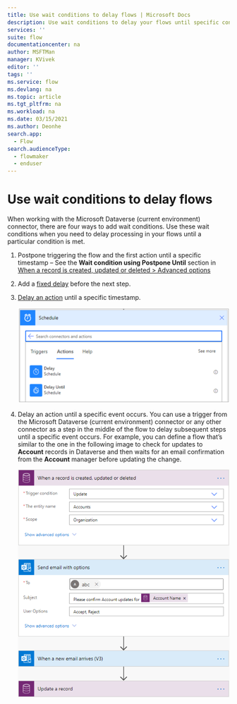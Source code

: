 ```yaml
---
title: Use wait conditions to delay flows | Microsoft Docs
description: Use wait conditions to delay your flows until specific conditions are met.
services: ''
suite: flow
documentationcenter: na
author: MSFTMan
manager: KVivek
editor: ''
tags: ''
ms.service: flow
ms.devlang: na
ms.topic: article
ms.tgt_pltfrm: na
ms.workload: na
ms.date: 03/15/2021
ms.author: Deonhe
search.app: 
  - Flow
search.audienceType: 
  - flowmaker
  - enduser
---
```


# Use wait conditions to delay flows

When working with the Microsoft Dataverse (current environment) connector, there
are four ways to add wait conditions. Use these wait conditions when you need to
delay processing in your flows until a particular condition is met.

1.  Postpone triggering the flow and the first action until a specific timestamp
    – See the **Wait condition using Postpone Until** section in [When a record is created, updated or deleted > Advanced options](#_Advanced_options)

2.  Add a [fixed delay](https://docs.microsoft.com/power-automate/ui-flows/edit-desktop#add-a-delay)
    before the next step.

3.  [Delay an action](https://docs.microsoft.com/power-automate/ui-flows/edit-desktop#add-a-delay)
    until a specific timestamp.

    ![Delay actions](../media/wait-conditions/dff6f3bc845cae8be3c69632d6857767.png)

4.  Delay an action until a specific event occurs. You can use a trigger from the Microsoft Dataverse (current environment) connector or any other connector as a step in the middle of the flow to delay subsequent steps until a specific event occurs. For example, you can define a flow that’s similar to the one in the following image to check for updates to **Account** records in Dataverse and then waits for an email confirmation from the **Account** manager before updating the change.

    ![Flow to update records](../media/wait-conditions/167b1ddc16786f5cf72113635f5779d8.png)







